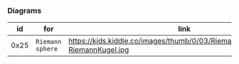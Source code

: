 
### Diagrams

| id | for | link |
| --- | --- | --- |
| 0x25 | `Riemann sphere` | https://kids.kiddle.co/images/thumb/0/03/RiemannKugel.jpg/642px-RiemannKugel.jpg |

